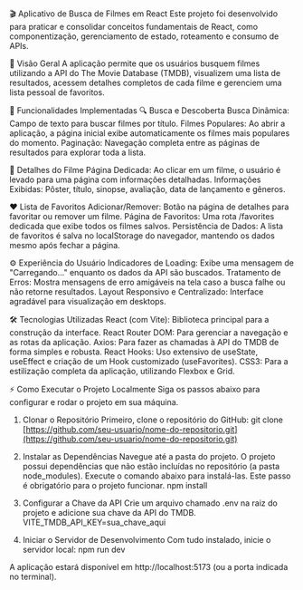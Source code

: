🎬 Aplicativo de Busca de Filmes em React
Este projeto foi desenvolvido para praticar e consolidar conceitos fundamentais de React, como componentização, gerenciamento de estado, roteamento e consumo de APIs.

📌 Visão Geral
A aplicação permite que os usuários busquem filmes utilizando a API do The Movie Database (TMDB), visualizem uma lista de resultados, acessem detalhes completos de cada filme e gerenciem uma lista pessoal de favoritos.

🚀 Funcionalidades Implementadas
🔍 Busca e Descoberta
Busca Dinâmica: Campo de texto para buscar filmes por título.
Filmes Populares: Ao abrir a aplicação, a página inicial exibe automaticamente os filmes mais populares do momento.
Paginação: Navegação completa entre as páginas de resultados para explorar toda a lista.

🎥 Detalhes do Filme
Página Dedicada: Ao clicar em um filme, o usuário é levado para uma página com informações detalhadas.
Informações Exibidas: Pôster, título, sinopse, avaliação, data de lançamento e gêneros.

❤️ Lista de Favoritos
Adicionar/Remover: Botão na página de detalhes para favoritar ou remover um filme.
Página de Favoritos: Uma rota /favorites dedicada que exibe todos os filmes salvos.
Persistência de Dados: A lista de favoritos é salva no localStorage do navegador, mantendo os dados mesmo após fechar a página.

⚙️ Experiência do Usuário
Indicadores de Loading: Exibe uma mensagem de "Carregando..." enquanto os dados da API são buscados.
Tratamento de Erros: Mostra mensagens de erro amigáveis na tela caso a busca falhe ou não retorne resultados.
Layout Responsivo e Centralizado: Interface agradável para visualização em desktops.

🛠️ Tecnologias Utilizadas
React (com Vite): Biblioteca principal para a construção da interface.
React Router DOM: Para gerenciar a navegação e as rotas da aplicação.
Axios: Para fazer as chamadas à API do TMDB de forma simples e robusta.
React Hooks: Uso extensivo de useState, useEffect e criação de um Hook customizado (useFavorites).
CSS3: Para a estilização completa da aplicação, utilizando Flexbox e Grid.

⚡ Como Executar o Projeto Localmente
Siga os passos abaixo para configurar e rodar o projeto em sua máquina.
1. Clonar o Repositório
Primeiro, clone o repositório do GitHub:
git clone [https://github.com/seu-usuario/nome-do-repositorio.git](https://github.com/seu-usuario/nome-do-repositorio.git)


2. Instalar as Dependências
Navegue até a pasta do projeto. O projeto possui dependências que não estão incluídas no repositório (a pasta node_modules). Execute o comando abaixo para instalá-las. Este passo é obrigatório para o projeto funcionar.
npm install


3. Configurar a Chave da API
Crie um arquivo chamado .env na raiz do projeto e adicione sua chave da API do TMDB.
VITE_TMDB_API_KEY=sua_chave_aqui


4. Iniciar o Servidor de Desenvolvimento
Com tudo instalado, inicie o servidor local:
npm run dev


A aplicação estará disponível em http://localhost:5173 (ou a porta indicada no terminal).
